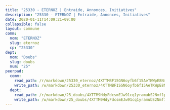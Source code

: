 ```yaml
---
title: "25330 - ETERNOZ | Entraide, Annonces, Initiatives"
description: "25330 - ETERNOZ | Entraide, Annonces, Initiatives"
date: 2020-01-11T14:09:21+09:00
collapsible: false
layout: commune
comm:
  nom: "ETERNOZ"
  slug: eternoz
  cp: "25330"
dept:
  nom: "Doubs"
  slug: doubs
  num: "25"
peerpad:
  comm:
    read_path: /r/markdown/25330_eternoz/4XTTMBF1SGN6oyfb6f15AeTKWpE8NmaTQREFFRKAfz51LiRRV
    write_path: /w/markdown/25330_eternoz/4XTTMBF1SGN6oyfb6f15AeTKWpE8NmaTQREFFRKAfz51LiRRV-K3TgUqpTsQgWj78thHLo4XsgoVo84HWXwEGRxCi7sgJyVRziouMAhqA1PfuSa3om52stSnHQe7u1SSDhyKqqHcbQX57ZXtmv7XGZeMMcxQ8W5XFeRiZKyMYn5ctqTPbcwdFeN65H
  dept:
    read_path: /r/markdown/25_doubs/4XTTM9HdyFdcsmEJw91cq1yramubS2Nmf1ps2s84xcMxY74Zv
    write_path: /w/markdown/25_doubs/4XTTM9HdyFdcsmEJw91cq1yramubS2Nmf1ps2s84xcMxY74Zv-K3TgURza6A4QY75MscA2g52nUX9tjMQaHW9mgBSgyRKNNp3M6gkaXA9iDDtpbSx22mTSZbQLYS1izbwsznz8e9u5BERCmGKxZ379xV2nAaDe1bGyxrjytc7G1EcbGtknRFYQ1Lxp
---
```


